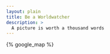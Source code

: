 ```yaml
---
layout: plain
title: Be a Worldwatcher
description: >
  A picture is worth a thousand words
---
```


 {% google_map %}